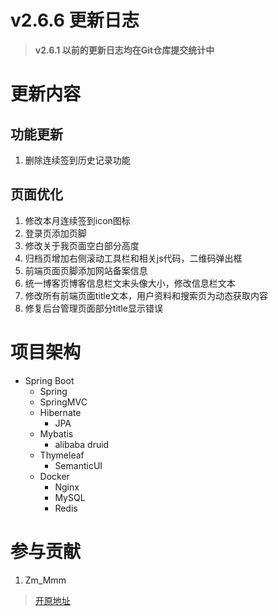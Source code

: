 # v2.6.6 更新日志

> **v2.6.1 以前的更新日志均在Git仓库提交统计中**

# 更新内容

## 功能更新

1. 删除连续签到历史记录功能

## 页面优化

1. 修改本月连续签到icon图标
2. 登录页添加页脚
3. 修改关于我页面空白部分高度
4. 归档页增加右侧滚动工具栏和相关js代码，二维码弹出框
5. 前端页面页脚添加网站备案信息
6. 统一博客页博客信息栏文末头像大小，修改信息栏文本
7. 修改所有前端页面title文本，用户资料和搜索页为动态获取内容
8. 修复后台管理页面部分title显示错误

# 项目架构

- Spring Boot
    - Spring
    - SpringMVC
    - Hibernate
        - JPA
    - Mybatis
        - alibaba druid
    - Thymeleaf
        - SemanticUI
    - Docker
        - Nginx
        - MySQL
        - Redis
    
# 参与贡献

1.  Zm_Mmm

> [开原地址](https://gitee.com/zm_mmm/blog "开原地址")